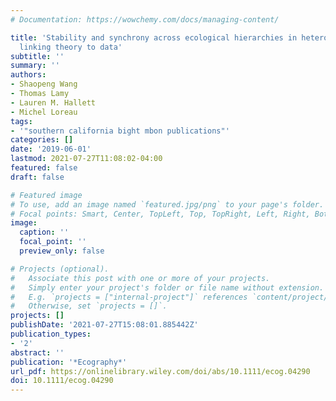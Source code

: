 ```yaml
---
# Documentation: https://wowchemy.com/docs/managing-content/

title: 'Stability and synchrony across ecological hierarchies in heterogeneous metacommunities:
  linking theory to data'
subtitle: ''
summary: ''
authors:
- Shaopeng Wang
- Thomas Lamy
- Lauren M. Hallett
- Michel Loreau
tags:
- '"southern california bight mbon publications"'
categories: []
date: '2019-06-01'
lastmod: 2021-07-27T11:08:02-04:00
featured: false
draft: false

# Featured image
# To use, add an image named `featured.jpg/png` to your page's folder.
# Focal points: Smart, Center, TopLeft, Top, TopRight, Left, Right, BottomLeft, Bottom, BottomRight.
image:
  caption: ''
  focal_point: ''
  preview_only: false

# Projects (optional).
#   Associate this post with one or more of your projects.
#   Simply enter your project's folder or file name without extension.
#   E.g. `projects = ["internal-project"]` references `content/project/deep-learning/index.md`.
#   Otherwise, set `projects = []`.
projects: []
publishDate: '2021-07-27T15:08:01.885442Z'
publication_types:
- '2'
abstract: ''
publication: '*Ecography*'
url_pdf: https://onlinelibrary.wiley.com/doi/abs/10.1111/ecog.04290
doi: 10.1111/ecog.04290
---
```


